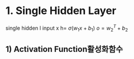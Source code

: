 # 1. Single Hidden Layer


single hidden l
input x
h= $\sigma (w_{1}x +b_{1}$)
$o=w_{2}^{T}+b_{2}$

## 1) Activation Function활성화함수
<!--stackedit_data:
eyJoaXN0b3J5IjpbNzI2MzMyNjM1XX0=
-->
